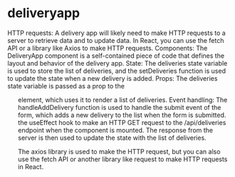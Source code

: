 # deliveryapp
HTTP requests: A delivery app will likely need to make HTTP requests to a server to retrieve data and to update data. In React, you can use the fetch API or a library like Axios to make HTTP requests.
Components: The DeliveryApp component is a self-contained piece of code that defines the layout and behavior of the delivery app.
State: The deliveries state variable is used to store the list of deliveries, and the setDeliveries function is used to update the state when a new delivery is added.
Props: The deliveries state variable is passed as a prop to the <ul> element, which uses it to render a list of deliveries.
Event handling: The handleAddDelivery function is used to handle the submit event of the form, which adds a new delivery to the list when the form is submitted.
the useEffect hook to make an HTTP GET request to the /api/deliveries endpoint when the component is mounted. The response from the server is then used to update the state with the list of deliveries.

The axios library is used to make the HTTP request, but you can also use the fetch API or another library like request to make HTTP requests in React.
